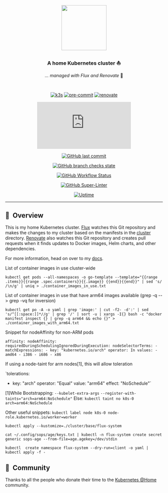 <div align="center">

<img src="https://camo.githubusercontent.com/5b298bf6b0596795602bd771c5bddbb963e83e0f/68747470733a2f2f692e696d6775722e636f6d2f7031527a586a512e706e67" align="center" width="144px" height="144px"/>

### A home Kubernetes cluster :sailboat:

_... managed with Flux and Renovate_ :robot:

</div>

<br/>

<div align="center">

[![k3s](https://img.shields.io/badge/k3s-v1.22.5-brightgreen?style=for-the-badge&logo=kubernetes&logoColor=white)](https://k3s.io/)
[![pre-commit](https://img.shields.io/badge/pre--commit-enabled-brightgreen?logo=pre-commit&logoColor=white&style=for-the-badge)](https://github.com/pre-commit/pre-commit)
[![renovate](https://img.shields.io/badge/renovate-enabled-brightgreen?style=for-the-badge&logo=renovatebot&logoColor=white)](https://github.com/renovatebot/renovate)


</div>

<div align="center">

[![Mozilla HTTP Observatory Grade](https://img.shields.io/mozilla-observatory/grade-score/bloopnet.xyz?publish&style=for-the-badge)]()

[![GitHub last commit](https://img.shields.io/github/last-commit/h3mmy/bloopySphere?style=for-the-badge)]()

[![GitHub branch checks state](https://img.shields.io/github/checks-status/h3mmy/bloopySphere/main?style=flat-square)]()

[![GitHub Workflow Status](https://img.shields.io/github/workflow/status/h3mmy/bloopySphere/Deploy%20Keycloak%20Theme%20to%20GHCR?label=Keycloak%20Theme&style=for-the-badge)]()

[![GitHub Super-Linter](https://github.com/h3mmy/bloopysphere/workflows/Lint%20Code%20Base/badge.svg)](https://github.com/marketplace/actions/super-linter)

[![Uptime](https://img.shields.io/uptimerobot/ratio/m790142441-faed6f7043db9c588f5e949f?style=for-the-badge)]()

</div>

---

## :book:&nbsp; Overview

This is my home Kubernetes cluster. [Flux](https://github.com/fluxcd/flux2) watches this Git repository and makes the changes to my cluster based on the manifests in the [cluster](./cluster/) directory. [Renovate](https://github.com/renovatebot/renovate) also watches this Git repository and creates pull requests when it finds updates to Docker images, Helm charts, and other dependencies.

For more information, head on over to my [docs](https://h3mmy.github.io/bloopySphere/).

List of container images in use cluster-wide

`kubectl get pods --all-namespaces -o go-template --template="{{range .items}}{{range .spec.containers}}{{.image}} {{end}}{{end}}" | sed 's/ /\n/g' | uniq > ./container_images_in_use.txt`

List of container images in use that have arm64 images available (grep -q --> grep -vq for inversion)

`kubectl get po -A -o yaml | grep 'image:' | cut -f2- -d':' | sed 's/^[[:space:]]*//g' | grep '/' | sort -u | xargs -I{} bash -c "docker manifest inspect {} | grep -q arm64 && echo {}" > ./container_images_with_arm64.txt`

Snippet for nodeAffinity for non-ARM pods

`affinity:
  nodeAffinity:
    requiredDuringSchedulingIgnoredDuringExecution:
      nodeSelectorTerms:
        - matchExpressions:
            - key: "kubernetes.io/arch"
                operator: In
                values:
                  - amd64
                  - i386
                  - i686
                  - x86`

If using a node-taint for arm nodes[1], this will allow toleration

`tolerations:
- key: "arch"
  operator: "Equal"
  value: "arm64"
  effect: "NoSchedule"`

[1]While Bootstrapping: `--kubelet-extra-args` `--register-with-taints="arch=arm64:NoSchedule"`
Else: `kubectl taint no k8s-0 arch=arm64:NoSchedule`

Other useful snippets:
`kubectl label node k8s-0 node-role.kubernetes.io/worker=worker`

`kubectl apply --kustomize=./cluster/base/flux-system`

`cat ~/.config/sops/age/keys.txt |
kubectl -n flux-system create secret generic sops-age --from-file=age.agekey=/dev/stdin`

`kubectl  create namespace flux-system --dry-run=client -o yaml | kubectl apply -f -`

## :handshake:&nbsp; Community

Thanks to all the people who donate their time to the [Kubernetes @Home](https://github.com/k8s-at-home/) community.
